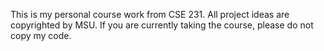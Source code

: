 This is my personal course work from CSE 231. All project ideas are copyrighted by MSU. If you are currently taking the course, please do not copy my code.
